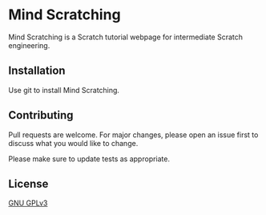 # Mind Scratching

Mind Scratching is a Scratch tutorial webpage for intermediate Scratch engineering.

## Installation
Use git to install Mind Scratching.

## Contributing
Pull requests are welcome. For major changes, please open an issue first to discuss what you would like to change.

Please make sure to update tests as appropriate.

## License
[GNU GPLv3](LICENSE.txt)